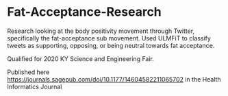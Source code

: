 # Fat-Acceptance-Research

Research looking at the body positivity movement through Twitter, specifically the fat-acceptance sub movement. Used ULMFiT to classify tweets as supporting, opposing, or being neutral towards fat acceptance.

Qualified for 2020 KY Science and Engineering Fair.

Published here https://journals.sagepub.com/doi/10.1177/14604582211065702 in the Health Informatics Journal

